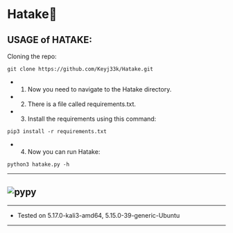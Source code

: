# Hatake:snake:

USAGE of HATAKE:
-------------------------------------------------------------------

Cloning the repo:
```
git clone https://github.com/Keyj33k/Hatake.git
```
- 1. Now you need to navigate to the Hatake directory.
- 2. There is a file called requirements.txt.
- 3. Install the requirements using this command:
```
pip3 install -r requirements.txt
```
- 4. Now you can run Hatake:
```
python3 hatake.py -h
```
---
![pypy](https://raw.githubusercontent.com/Keyj33k/profiles/main/profile/pypy.jpeg)
---
---
  
- Tested on 5.17.0-kali3-amd64, 5.15.0-39-generic-Ubuntu
  
---
